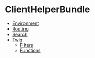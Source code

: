 ClientHelperBundle
=============

- [Environment](/dev/client-helper-bundle/environment.md)
- [Routing](/dev/client-helper-bundle/routing.md)
- [Search](/dev/client-helper-bundle/search.md)
- [Twig](/dev/client-helper-bundle/twig.md)
  - [Filters](/dev/client-helper-bundle/Twig/filters.md)
  - [Functions](/dev/client-helper-bundle/Twig/functions.md)
